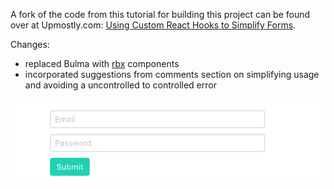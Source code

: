 
A fork of the code from this tutorial for building this project can be found over at Upmostly.com: [Using Custom React Hooks to Simplify Forms](https://upmostly.com/tutorials/using-custom-react-hooks-simplify-forms).

Changes:
  - replaced Bulma with [rbx](https://dfee.github.io/rbx) components
  - incorporated suggestions from comments section on simplifying usage and avoiding a uncontrolled to controlled error

![A login form built in React and rbx, using custom React Hooks to power the form](./screenshot.png?raw=true)
